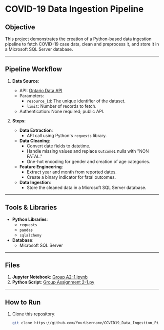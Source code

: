 # COVID-19 Data Ingestion Pipeline

## Objective
This project demonstrates the creation of a Python-based data ingestion pipeline to fetch COVID-19 case data, clean and preprocess it, and store it in a Microsoft SQL Server database.

---

## Pipeline Workflow
1. **Data Source**:
   - API: [Ontario Data API](https://data.ontario.ca/)
   - Parameters:
     - `resource_id`: The unique identifier of the dataset.
     - `limit`: Number of records to fetch.
   - Authentication: None required; public API.

2. **Steps**:
   - **Data Extraction**:
     - API call using Python's `requests` library.
   - **Data Cleaning**:
     - Convert date fields to datetime.
     - Handle missing values and replace `Outcome1` nulls with "NON FATAL."
     - One-hot encoding for gender and creation of age categories.
   - **Feature Engineering**:
     - Extract year and month from reported dates.
     - Create a binary indicator for fatal outcomes.
   - **Data Ingestion**:
     - Store the cleaned data in a Microsoft SQL Server database.

---

## Tools & Libraries
- **Python Libraries**:
  - `requests`
  - `pandas`
  - `sqlalchemy`
- **Database**:
  - Microsoft SQL Server

---

## Files
1. **Jupyter Notebook**: [Group A2-1.ipynb](./Group%20A2-1.ipynb)
2. **Python Script**: [Group Assignment 2-1.py](./Group%20Assignment%202-1.py)

---

## How to Run
1. Clone this repository:
   ```bash
   git clone https://github.com/YourUsername/COVID19_Data_Ingestion_Pipeline.git

